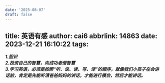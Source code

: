 ```yaml
---
date: '2025-08-07'
draft: false
---
```


title: 英语有感
author: cai6
abbrlink: 14863
date: 2023-12-21 16:10:22
tags:
---
***1.胆识  
2.投资自己的智慧，向成功者借智慧   
3.学习英语，必须是按照“听、说、读、写、译”的顺序，就像我们小孩子在会讲话前，肯定是先能听清爸爸妈妈的讲话，才能进行模仿，然后才能讲话。***